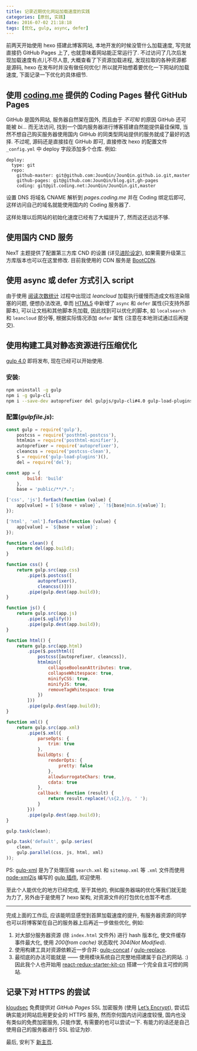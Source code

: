 ```yaml
---
title: 记录近期优化网站加载速度的实践
categories: [原创, 实践]
date: 2016-07-02 21:18:18
tags: [优化, gulp, async, defer]
---
```

前两天开始使用 hexo 搭建此博客网站, 本地开发的时候没管什么加载速度, 写完就直接扔 GitHub Pages 上了, 也就意味着网站能正常运行了. 不过访问了几次后发现加载速度有点儿不尽人意, 大概查看了下资源加载进程, 发现拉取的各种资源都是源码, hexo 在发布时并没有做任何优化! 所以就开始想着要优化一下网站的加载速度, 下面记录一下优化的具体细节.

<!--more-->

## 使用 [coding.me](http://coding.me) 提供的 Coding Pages 替代 GitHub Pages

GitHub 是国外网站, 服务器自然架在国外, 而且由于 *不可知* 的原因 GitHub 还可能被 *bi...* 而无法访问, 找到一个国内服务器进行博客搭建自然能提供最佳保障, 当然不想自己购买服务器使用国内 GitHub 的同类型网站提供的服务就成了最好的选择. 不过呢, 源码还是直接挂在 GitHub 即可, 直接修改 hexo 的配置文件 `_config.yml` 中 deploy 字段添加多个仓库. 例如:

```
deploy:
  type: git
  repo:
    github-master: git@github.com:JounQin/JounQin.github.io.git,master
    github-pages: git@github.com:JounQin/blog.git,gh-pages
    coding: git@git.coding.net:JounQin/JounQin.git,master
```

设置 DNS 将域名 CNAME 解析到 *pages.coding.me* 并在 Coding 绑定后即可, 这样访问自己的域名就能使用国内的 Coding 服务器了.

这样处理以后网站的初始化速度已经有了大幅提升了, 然而这还远远不够.

## 使用国内 CND 服务

NexT 主题提供了配置第三方库 CND 的设置 (详见[进阶设定](http://theme-next.iissnan.com/advanced-settings.html)), 如果需要升级第三方库版本也可以在这里修改. 目前我使用的 CDN 服务是 [BootCDN](http://www.bootcdn.cn/).

## 使用 async 或 defer 方式引入 script

由于使用 [阅读次数统计](http://theme-next.iissnan.com/third-party-services.html#analytics-busuanzi) 过程中出现过 *leancloud* 加载执行缓慢而造成文档渲染阻塞的问题, 便想办法改进, 幸而 [HTML5](https://developer.mozilla.org/zh-CN/docs/Web/HTML/Element/script) 中新增了 `async` 和 `defer` 属性(只支持外部脚本), 可以让文档和其他脚本先加载, 因此找到可以优化的脚本, 如 `localsearch` 和 `leancloud` 部分等, 根据实际情况添加 `defer` 属性 (注意在本地测试通过后再提交).

## 使用构建工具对静态资源进行压缩优化

[gulp 4.0](https://github.com/gulpjs/gulp/tree/4.0) 即将发布, 现在已经可以开始使用.

### 安装:

``` bash
npm uninstall -g gulp
npm i -g gulp-cli
npm i --save-dev autoprefixer del gulpjs/gulp-cli#4.0 gulp-load-plugins gulp-postcss gulp-posthtml gulp-uglify gulp-xml postcss-clean posthtml-minifier posthtml-postcss
```

### 配置(*gulpfile.js*):

``` javascript
const gulp = require('gulp'),
    postcss = require('posthtml-postcss'),
    htmlmin = require('posthtml-minifier'),
    autoprefixer = require('autoprefixer'),
    cleancss = require('postcss-clean'),
    $ = require('gulp-load-plugins')(),
    del = require('del');

const app = {
        build: 'build'
    },
    base = 'public/**/*.';

['css', 'js'].forEach(function (value) {
    app[value] = [`${base + value}`, `!${base}min.${value}`];
});

['html', 'xml'].forEach(function (value) {
    app[value] = `${base + value}`;
});

function clean() {
    return del(app.build);
}

function css() {
    return gulp.src(app.css)
        .pipe($.postcss([
            autoprefixer(),
            cleancss()]))
        .pipe(gulp.dest(app.build));
}

function js() {
    return gulp.src(app.js)
        .pipe($.uglify())
        .pipe(gulp.dest(app.build));
}

function html() {
    return gulp.src(app.html)
        .pipe($.posthtml([
            postcss([autoprefixer, cleancss]),
            htmlmin({
                collapseBooleanAttributes: true,
                collapseWhitespace: true,
                minifyCSS: true,
                minifyJS: true,
                removeTagWhitespace: true
            })
        ]))
        .pipe(gulp.dest(app.build));
}

function xml() {
    return gulp.src(app.xml)
        .pipe($.xml({
            parseOpts: {
                trim: true
            },
            buildOpts: {
                renderOpts: {
                    pretty: false
                },
                allowSurrogateChars: true,
                cdata: true
            },
            callback: function (result) {
                return result.replace(/\s{2,}/g, ' ');
            }
        }))
        .pipe(gulp.dest(app.build));
}

gulp.task(clean);

gulp.task('default', gulp.series(
    clean,
    gulp.parallel(css, js, html, xml)
));
```

PS: [gulp-xml](https://github.com/JounQin/gulp-xml) 是为了处理压缩 `search.xml` 和 `sitemap.xml` 等 `.xml` 文件而使用 [node-xml2js](https://github.com/Leonidas-from-XIV/node-xml2js) 编写的 [gulp 插件](https://github.com/gulpjs/plugins), 欢迎使用.

至此个人能优化的地方已经完成, 至于其他的, 例如服务器端的优化等我们就无能为力了, 另外由于是使用了 hexo 架构, 对资源文件的打包优化也暂不考虑.

---

完成上面的工作后, 应该能明显感觉到首屏加载速度的提升, 有服务器资源的同学也可以将博客架在自己的服务器上后再近一步做些优化, 例如:

1. 对大部分服务器资源 (除 `index.html` 文件外) 进行 hash 版本化, 使文件缓存事件最大化, 使用 *200(from cache)* 状态取代 *304(Not Modified)*.
1. 使用构建工具对资源依赖近一步合并: [gulp-concat](https://github.com/contra/gulp-concat) / [gulp-replace](https://github.com/lazd/gulp-replace).
1. 最彻底的办法可能就是 —— 使用模块系统自己完整地搭建属于自己的网站. :) 因此我个人也开始用 [react-redux-starter-kit-cn](https://github.com/JounQin/react-redux-starter-kit-cn) 搭建一个完全自主可控的网站.

## 记录下对 HTTPS 的尝试

[kloudsec](https://kloudsec.com/) 免费提供对 *GitHub Pages* SSL 加密服务 (使用 [Let’s Encrypt](https://letsencrypt.org/)), 尝试后确实能对网站启用更安全的 HTTPS 服务, 然而奈何国内访问速度较慢, 国内也没有类似的免费加密服务, 只能作罢, 有需要的也可以尝试一下. 有能力的话还是自己使用自己的服务器进行 SSL 验证为妙.

最后, 安利下 [新主页](http://1stg.me/).
